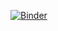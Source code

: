 [![Binder](https://mybinder.org/badge_logo.svg)](https://mybinder.org/v2/gh/lifelonglearning0129/Binder/HEAD)
